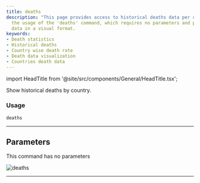 ```yaml
---
title: deaths
description: "This page provides access to historical deaths data per country. It explains"
  the usage of the 'deaths' command, which requires no parameters and presents the
  data in a visual format.
keywords:
- Death statistics
- Historical deaths
- Country wise death rate
- Death data visualization
- Countries death data
---
```


import HeadTitle from '@site/src/components/General/HeadTitle.tsx';

<HeadTitle title="alt/covid/deaths - Reference | OpenBB Terminal Docs" />

Show historical deaths by country.

### Usage

```python
deaths
```

---

## Parameters

This command has no parameters


![deaths](https://user-images.githubusercontent.com/46355364/153897766-73a8e2ee-c4e6-40d3-a65d-8b116efdacfa.png)

---
